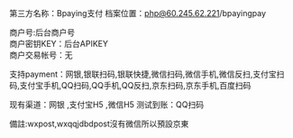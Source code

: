 第三方名称：Bpaying支付
档案位置：php@60.245.62.221/bpayingpay
 
商户号:后台商户号  
商户密钥KEY：后台APIKEY  
商户交易帐号：无  
 
支持payment：网银,银联扫码,银联快捷,微信扫码,微信手机,微信反扫,支付宝扫码,支付宝手机,QQ扫码,QQ手机,QQ反扫,京东扫码,京东手机,百度扫码
 
现有渠道：网银 ,支付宝H5 ,微信H5
测试到账：QQ扫码
 
備註:wxpost,wxqqjdbdpost沒有微信所以預設京東